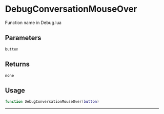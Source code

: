 # DebugConversationMouseOver
Function name in Debug.lua
## Parameters
`button`
## Returns
`none`
## Usage
```lua
function DebugConversationMouseOver(button)
```
---
